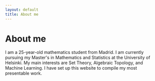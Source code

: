 ```yaml
---
layout: default
title: About me
---
```


# About me

I am a 25-year-old mathematics student from Madrid. I am currently pursuing my Master's in Mathematics and Statistics at the University of Helsinki. My main interests are Set Theory, Algebraic Topology, and Machine Learning. I have set up this website to compile my most presentable work.